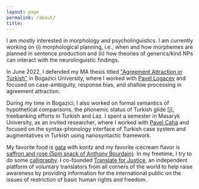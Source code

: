```yaml
---
layout: page
permalink: /about/
title:
---
```


I am mostly interested in morphology and psycholinguistics. I am currently working on (i) morphological planning, i.e., when and how morphemes are planned in sentence production and (ii) how theories of generics/kind NPs can interact with the neurolinguistic findings.


In June 2022, I defended my MA thesis titled ["Agreement Attraction in Turkish"][thesis] in Bogazici University, where I worked with [Pavel Logacev][pavel] and focused on case-ambiguity, response bias, and shallow processing in agreement attraction.

During my time in Bogazici, I also worked on formal semantics of hypothetical comparisons, the phonemic status of Turkish glide [j], treebanking efforts in Turkish and Laz. I spent a semester in Masaryk University, as an invited researcher, where I worked with [Pavel Caha][caha] and focused on the syntax-phonology interface of Turkish case system and augmentatives in Turkish using nanosyntactic framework.


My favorite food is [gata][gata] with koritz and my favorite icecream flavor is [saffron and rose (5pm snack of Anthony Bourdain)][rose]. In my freetime, I try to do some [calligraphy][cal]. I co-founded [Translate for Justice][tfj], an independent platform of voluntary translators from all corners of the world to help raise awareness by providing information for the international public on the issues of restriction of basic human rights and freedom.
<br><br>



  [cal]:   ../resources/calligraphy/
  [thesis]: ../ma/
  [glide]:  ../2022/130/glide.html
  [sa]:     ../research/sa/
  [case]:   ../research/case/
  [aug]:    ../research/aug/
  [hc]:     ../2022/130/as-if.html
  [trlazud]: ../research/trlazud/
  [grtr]:   ../research/grtr/
  [deepl]:  ../research/deepl/
  [taship]: ../teaching.md
  [dept]:   https://linguistics.boun.edu.tr
  [umdling]: https://linguistics.umd.edu/
  [langsci]: http://languagescience.umd.edu
  [ellen]: https://ellenlau.net/
  [uni]:    http://www.boun.edu.tr
  [pavel]:  https://scholar.google.com/citations?user=fhbdTJIAAAAJ&hl=en
  [colin]:  https://www.colinphillips.net/
  [gata]:   https://en.wikipedia.org/wiki/Gata_(food)
  [rose]:   https://explorepartsunknown.com/koreatown-la/koreatown-perfect-day/
  [steam]:  https://steamcommunity.com/id/lecagot
  [flickr]: https://flickr.com/photos/97029582@N03/albums
  [caha]:   https://www.muni.cz/en/people/53172-pavel-caha/cv
  [mas]:    https://www.muni.cz/en
  [ud]:     https://www.universaldependencies.org
  [cv]:     ../files/cv.pdf
  [manu]:   https://github.com/utkuturk/tr_bias/blob/master/paper/draft/manuscript.pdf
  [o]:      https://en.wikipedia.org/wiki/Gender_neutrality_in_genderless_languages#Turkish
  [twitter]:https://www.twitter.com/utkuturkling
  [tfj]:    https://translateforjustice.wordpress.com/
  [gezi]:   https://en.wikipedia.org/wiki/Gezi_Park_protests

